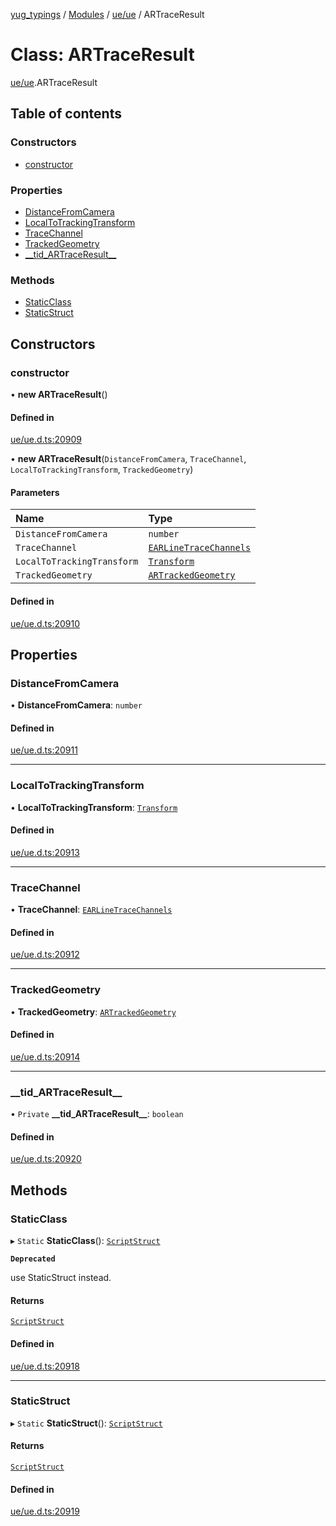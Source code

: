 [yug_typings](../README.md) / [Modules](../modules.md) / [ue/ue](../modules/ue_ue.md) / ARTraceResult

# Class: ARTraceResult

[ue/ue](../modules/ue_ue.md).ARTraceResult

## Table of contents

### Constructors

- [constructor](ue_ue.ARTraceResult.md#constructor)

### Properties

- [DistanceFromCamera](ue_ue.ARTraceResult.md#distancefromcamera)
- [LocalToTrackingTransform](ue_ue.ARTraceResult.md#localtotrackingtransform)
- [TraceChannel](ue_ue.ARTraceResult.md#tracechannel)
- [TrackedGeometry](ue_ue.ARTraceResult.md#trackedgeometry)
- [\_\_tid\_ARTraceResult\_\_](ue_ue.ARTraceResult.md#__tid_artraceresult__)

### Methods

- [StaticClass](ue_ue.ARTraceResult.md#staticclass)
- [StaticStruct](ue_ue.ARTraceResult.md#staticstruct)

## Constructors

### constructor

• **new ARTraceResult**()

#### Defined in

[ue/ue.d.ts:20909](https://github.com/YugMetaverse/yug_typings/blob/25cad34/ue/ue.d.ts#L20909)

• **new ARTraceResult**(`DistanceFromCamera`, `TraceChannel`, `LocalToTrackingTransform`, `TrackedGeometry`)

#### Parameters

| Name | Type |
| :------ | :------ |
| `DistanceFromCamera` | `number` |
| `TraceChannel` | [`EARLineTraceChannels`](../enums/ue_ue.EARLineTraceChannels.md) |
| `LocalToTrackingTransform` | [`Transform`](ue_ue_s.Transform.md) |
| `TrackedGeometry` | [`ARTrackedGeometry`](ue_ue.ARTrackedGeometry.md) |

#### Defined in

[ue/ue.d.ts:20910](https://github.com/YugMetaverse/yug_typings/blob/25cad34/ue/ue.d.ts#L20910)

## Properties

### DistanceFromCamera

• **DistanceFromCamera**: `number`

#### Defined in

[ue/ue.d.ts:20911](https://github.com/YugMetaverse/yug_typings/blob/25cad34/ue/ue.d.ts#L20911)

___

### LocalToTrackingTransform

• **LocalToTrackingTransform**: [`Transform`](ue_ue_s.Transform.md)

#### Defined in

[ue/ue.d.ts:20913](https://github.com/YugMetaverse/yug_typings/blob/25cad34/ue/ue.d.ts#L20913)

___

### TraceChannel

• **TraceChannel**: [`EARLineTraceChannels`](../enums/ue_ue.EARLineTraceChannels.md)

#### Defined in

[ue/ue.d.ts:20912](https://github.com/YugMetaverse/yug_typings/blob/25cad34/ue/ue.d.ts#L20912)

___

### TrackedGeometry

• **TrackedGeometry**: [`ARTrackedGeometry`](ue_ue.ARTrackedGeometry.md)

#### Defined in

[ue/ue.d.ts:20914](https://github.com/YugMetaverse/yug_typings/blob/25cad34/ue/ue.d.ts#L20914)

___

### \_\_tid\_ARTraceResult\_\_

• `Private` **\_\_tid\_ARTraceResult\_\_**: `boolean`

#### Defined in

[ue/ue.d.ts:20920](https://github.com/YugMetaverse/yug_typings/blob/25cad34/ue/ue.d.ts#L20920)

## Methods

### StaticClass

▸ `Static` **StaticClass**(): [`ScriptStruct`](ue_ue.ScriptStruct.md)

**`Deprecated`**

use StaticStruct instead.

#### Returns

[`ScriptStruct`](ue_ue.ScriptStruct.md)

#### Defined in

[ue/ue.d.ts:20918](https://github.com/YugMetaverse/yug_typings/blob/25cad34/ue/ue.d.ts#L20918)

___

### StaticStruct

▸ `Static` **StaticStruct**(): [`ScriptStruct`](ue_ue.ScriptStruct.md)

#### Returns

[`ScriptStruct`](ue_ue.ScriptStruct.md)

#### Defined in

[ue/ue.d.ts:20919](https://github.com/YugMetaverse/yug_typings/blob/25cad34/ue/ue.d.ts#L20919)
